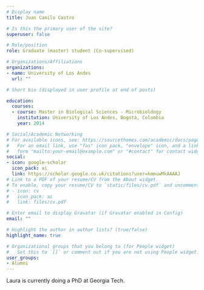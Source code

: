 ```yaml
---
# Display name
title: Juan Camilo Castro

# Is this the primary user of the site?
superuser: false

# Role/position
role: Graduate (master) student (Co-supervised)

# Organizations/Affiliations
organizations:
- name: University of Los Andes
  url: ""

# Short bio (displayed in user profile at end of posts)

education:
  courses:
  - course: Master in Biological Sciences - Microbioldogy
    institution: University of Los Andes, Bogotá, Colombia
    year: 2014

# Social/Academic Networking
# For available icons, see: https://sourcethemes.com/academic/docs/page-builder/#icons
#   For an email link, use "fas" icon pack, "envelope" icon, and a link in the
#   form "mailto:your-email@example.com" or "#contact" for contact widget.
social:
- icon: google-scholar
  icon_pack: ai
  link: https://scholar.google.co.uk/citations?user=kmmuwMkAAAAJ
# Link to a PDF of your resume/CV from the About widget.
# To enable, copy your resume/CV to `static/files/cv.pdf` and uncomment the lines below.
# - icon: cv
#   icon_pack: ai
#   link: files/cv.pdf

# Enter email to display Gravatar (if Gravatar enabled in Config)
email: ""

# Highlight the author in author lists? (true/false)
highlight_name: true

# Organizational groups that you belong to (for People widget)
#   Set this to `[]` or comment out if you are not using People widget.
user_groups:
- Alumni
---
```

Laura is currently doing a PhD at Georgia Tech.
